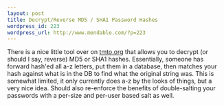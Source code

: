 ```yaml
--- 
layout: post
title: Decrypt/Reverse MD5 / SHA1 Password Hashes
wordpress_id: 223
wordpress_url: http://www.mendable.com/?p=223
---
```

There is a nice little tool over on <a href="http://tmto.org">tmto.org</a> that allows you to decrypt (or should I say, reverse) MD5 or SHA1 hashes. Essentially, someone has forward hash'ed all a-z letters, put them in a database, then matches your hash against what is in the DB to find what the original string was. This is somewhat limited, it only currently does a-z by the looks of things, but a very nice idea. Should also re-enforce the benefits of double-salting your passwords with a per-size and per-user based salt as well.

